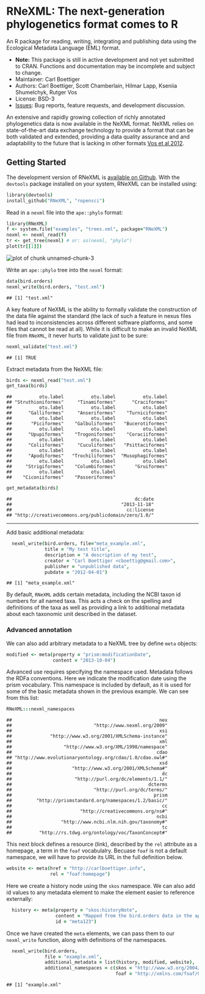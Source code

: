 RNeXML: The next-generation phylogenetics format comes to R
=====================================================

An R package for reading, writing, integrating and publishing data using the Ecological Metadata Language (EML) format.   

* **Note:** This package is still in active development and not yet submitted to CRAN.  Functions and documentation may be incomplete and subject to change.  
* Maintainer: Carl Boettiger
* Authors: Carl Boettiger, Scott Chamberlain, Hilmar Lapp, Kseniia Shumelchyk, Rutger Vos
* License: BSD-3 
* [Issues](https://github.com/ropensci/RNeXML/issues): Bug reports, feature requests, and development discussion.

An extensive and rapidly growing collection of richly annotated phylogenetics data is now available in the NeXML format. NeXML relies on state-of-the-art data exchange technology to provide a format that can be both validated and extended, providing a data quality assurance and and adaptability to the future that is lacking in other formats [Vos et al 2012](http://doi.org/10.1093/sysbio/sys025 "NeXML: Rich, Extensible, and Verifiable Representation of Comparative Data and Metadata."). 





Getting Started
---------------

The development version of RNeXML is [available on Github](https://github.com/ropensci/RNeXML).  With the `devtools` package installed on your system, RNeXML can be installed using:


```coffee
library(devtools)
install_github("RNeXML", "ropensci")
```




Read in a `nexml` file into the `ape::phylo` format:


```coffee
library(RNeXML)
f <- system.file("examples", "trees.xml", package="RNeXML")
nexml <- nexml_read(f)
tr <- get_tree(nexml) # or: as(nexml, "phylo")
plot(tr[[1]])
```

![plot of chunk unnamed-chunk-3](http://farm3.staticflickr.com/2855/10930392034_33578414a1_o.png) 


Write an `ape::phylo` tree into the `nexml` format:


```coffee
data(bird.orders)
nexml_write(bird.orders, "test.xml")
```

```
## [1] "test.xml"
```


A key feature of NeXML is the ability to formally validate the construction of the data file against the standard (the lack of such a feature in nexus files had lead to inconsistencies across different software platforms, and some files that cannot be read at all).  While it is difficult to make an invalid NeXML file from `RNeXML`, it never hurts to validate just to be sure:


```coffee
nexml_validate("test.xml")
```

```
## [1] TRUE
```




Extract metadata from the NeXML file: 


```coffee
birds <- nexml_read("test.xml")
get_taxa(birds)
```

```
##          otu.label          otu.label          otu.label 
## "Struthioniformes"     "Tinamiformes"      "Craciformes" 
##          otu.label          otu.label          otu.label 
##      "Galliformes"     "Anseriformes"    "Turniciformes" 
##          otu.label          otu.label          otu.label 
##       "Piciformes"    "Galbuliformes"   "Bucerotiformes" 
##          otu.label          otu.label          otu.label 
##      "Upupiformes"    "Trogoniformes"    "Coraciiformes" 
##          otu.label          otu.label          otu.label 
##      "Coliiformes"     "Cuculiformes"   "Psittaciformes" 
##          otu.label          otu.label          otu.label 
##      "Apodiformes"   "Trochiliformes"  "Musophagiformes" 
##          otu.label          otu.label          otu.label 
##     "Strigiformes"    "Columbiformes"       "Gruiformes" 
##          otu.label          otu.label 
##    "Ciconiiformes"    "Passeriformes"
```

```coffee
get_metadata(birds) 
```

```
##                                             dc:date 
##                                        "2013-11-18" 
##                                          cc:license 
## "http://creativecommons.org/publicdomain/zero/1.0/"
```


--------------------------------------------


Add basic additional metadata:  


```coffee
  nexml_write(bird.orders, file="meta_example.xml",
              title = "My test title",
              description = "A description of my test",
              creator = "Carl Boettiger <cboettig@gmail.com>",
              publisher = "unpublished data",
              pubdate = "2012-04-01")
```

```
## [1] "meta_example.xml"
```

By default, `RNeXML` adds certain metadata, including the NCBI taxon id numbers for all named taxa.  This acts a check on the spelling and definitions of the taxa as well as providing a link to additional metadata about each taxonomic unit described in the dataset.  


### Advanced annotation


We can also add arbitrary metadata to a NeXML tree by define `meta` objects:


```coffee
modified <- meta(property = "prism:modificationDate",
                 content = "2013-10-04")
```


Advanced use requires specifying the namespace used.  Metadata follows the RDFa conventions.  Here we indicate the modification date using the prism vocabulary. This namespace is included by default, as it is used for some of the basic metadata shown in the previous example.  We can see from this list:


```coffee
RNeXML:::nexml_namespaces
```

```
##                                                      nex 
##                              "http://www.nexml.org/2009" 
##                                                      xsi 
##              "http://www.w3.org/2001/XMLSchema-instance" 
##                                                      xml 
##                   "http://www.w3.org/XML/1998/namespace" 
##                                                     cdao 
## "http://www.evolutionaryontology.org/cdao/1.0/cdao.owl#" 
##                                                      xsd 
##                      "http://www.w3.org/2001/XMLSchema#" 
##                                                       dc 
##                       "http://purl.org/dc/elements/1.1/" 
##                                                  dcterms 
##                              "http://purl.org/dc/terms/" 
##                                                    prism 
##         "http://prismstandard.org/namespaces/1.2/basic/" 
##                                                       cc 
##                         "http://creativecommons.org/ns#" 
##                                                     ncbi 
##                  "http://www.ncbi.nlm.nih.gov/taxonomy#" 
##                                                       tc 
##          "http://rs.tdwg.org/ontology/voc/TaxonConcept#"
```


This next block defines a resource (link), described by the `rel` attribute as a homepage, a term in the `foaf` vocabulalry.  Becuase `foaf` is not a default namespace, we will have to provide its URL in the full definition below. 


```coffee
website <- meta(href = "http://carlboettiger.info", 
                rel = "foaf:homepage")
```


Here we create a history node using the `skos` namespace.  We can also add id values to any metadata element to make the element easier to reference externally: 


```coffee
  history <- meta(property = "skos:historyNote", 
                  content = "Mapped from the bird.orders data in the ape package using RNeXML",
                  id = "meta123")
```


Once we have created the `meta` elements, we can pass them to our `nexml_write` function, along with definitions of the namespaces.  


```coffee
  nexml_write(bird.orders, 
              file = "example.xml", 
              additional_metadata = list(history, modified, website), 
              additional_namespaces = c(skos = "http://www.w3.org/2004/02/skos/core#",
                                        foaf = "http://xmlns.com/foaf/0.1/"))
```

```
## [1] "example.xml"
```








